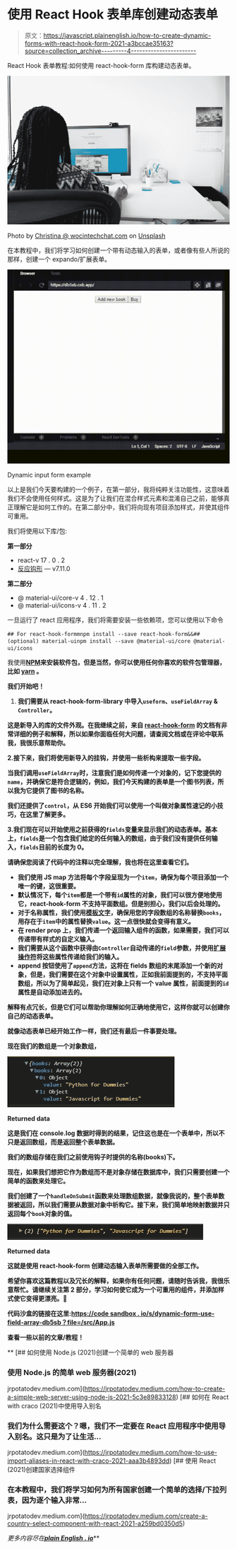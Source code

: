 # 使用 React Hook 表单库创建动态表单

> 原文：<https://javascript.plainenglish.io/how-to-create-dynamic-forms-with-react-hook-form-2021-a3bccae35163?source=collection_archive---------4----------------------->

React Hook 表单教程:如何使用 react-hook-form 库构建动态表单。

![](img/06ad917f051643fb8b21696cd0527108.png)

Photo by [Christina @ wocintechchat.com](https://unsplash.com/@wocintechchat?utm_source=medium&utm_medium=referral) on [Unsplash](https://unsplash.com?utm_source=medium&utm_medium=referral)

在本教程中，我们将学习如何创建一个带有动态输入的表单，或者像有些人所说的那样，创建一个 expando/扩展表单。

![](img/730fd08c6ab3bd83279d024503b4c32f.png)

Dynamic input form example

以上是我们今天要构建的一个例子，在第一部分，我将纯粹关注功能性，这意味着我们不会使用任何样式。这是为了让我们在混合样式元素和混淆自己之前，能够真正理解它是如何工作的。在第二部分中，我们将向现有项目添加样式，并使其组件可重用。

我们将使用以下库/包:

**第一部分**

*   react-v 17 . 0 . 2
*   [反应钩形](https://react-hook-form.com/get-started) — v7.11.0

**第二部分**

*   @ material-ui/core-v 4 . 12 . 1
*   @ material-ui/icons-v 4 . 11 . 2

一旦运行了 react 应用程序，我们将需要安装一些依赖项，您可以使用以下命令

```
## For react-hook-formmnpm install --save react-hook-form&&## (optional) material-uinpm install --save @material-ui/core @material-ui/icons
```

我使用[**NPM**](https://www.npmjs.com/)**来安装软件包，但是当然，你可以使用任何你喜欢的软件包管理器，比如 [**yarn**](https://yarnpkg.com/) 。**

**我们开始吧！**

1.  **我们需要从 react-hook-form-library 中导入`useform`、`useFieldArray` & `Controller`。**

**这是新导入的库的文件外观。在我继续之前，来自 [react-hook-form](https://react-hook-form.com/api) 的文档有非常详细的例子和解释，所以如果你面临任何大问题，请查阅文档或在评论中联系我，我很乐意帮助你。**

**2.接下来，我们将使用新导入的挂钩，并使用一些析构来提取一些字段。**

**当我们调用`useFieldArray`时，注意我们是如何传递一个对象的，记下您提供的`name`，并确保它是符合逻辑的，例如，我们今天构建的表单是一个图书列表，所以我为它提供了图书的名称。**

**我们还提供了`control`，从 ES6 开始我们可以使用一个叫做对象属性速记的小技巧，在这里了解更多。**

**3.我们现在可以开始使用之前获得的`fields`变量来显示我们的动态表单。基本上，`fields`是一个包含我们给定的任何输入的数组，由于我们没有提供任何输入，`fields`目前的长度为 0。**

**请确保您阅读了代码中的注释以完全理解，我也将在这里查看它们。**

*   **我们使用 JS map 方法将每个字段呈现为一个`item`，确保为每个项目添加一个唯一的键，这很重要。**
*   **默认情况下，每个`item`都是一个带有`id`属性的对象，我们可以很方便地使用它，react-hook-form 不支持平面数组。但是别担心，我们以后会处理的。**
*   **对于名称属性，我们使用[模板文字](https://developer.mozilla.org/en-US/docs/Web/JavaScript/Reference/Template_literals)，确保用您的字段数组的名称替换`books`，用存在于`item`中的属性替换`value`。这一点很快就会变得有意义。**
*   **在 render prop 上，我们传递一个返回输入组件的函数，如果需要，我们可以传递带有样式的自定义输入。**
*   **我们需要从这个函数中获得由`Controller`自动传递的`field`参数，并使用[扩展操作符](https://developer.mozilla.org/en-US/docs/Web/JavaScript/Reference/Operators/Spread_syntax)将这些属性传递给我们的输入。**
*   **append 按钮使用了`append`方法，这将在 fields 数组的末尾添加一个新的对象，但是，我们需要在这个对象中设置属性，正如我前面提到的，不支持平面数组，所以为了简单起见，我们在对象上只有一个 value 属性，前面提到的`id`属性是自动添加进去的。**

**解释有点冗长，但是它们可以帮助你理解如何正确地使用它，这样你就可以创建你自己的动态表单。**

**就像动态表单已经开始工作一样，我们还有最后一件事要处理。**

**现在我们的数组是一个对象数组，**

**![](img/4785c5ef7d9b2c15ac75f0bad235454a.png)**

**Returned data**

**这是我们在 console.log 数据时得到的结果，记住这也是在一个表单中，所以不只是返回数组，而是返回整个表单数据。**

**我们的数组存储在我们之前使用钩子时提供的名称(books)下。**

**现在，如果我们想把它作为数组而不是对象存储在数据库中，我们只需要创建一个简单的函数来处理它。**

**我们创建了一个`handleOnSubmit`函数来处理数组数据，就像我说的，整个表单数据被返回，所以我们需要从数据对象中析构它。接下来，我们简单地映射数据并只返回每个`book`对象的值。**

**![](img/891a755ab607cec40b941b82705f7082.png)**

**Returned data**

**这就是使用 react-hook-form 创建动态输入表单所需要做的全部工作。**

**希望你喜欢这篇教程以及冗长的解释，如果你有任何问题，请随时告诉我，我很乐意帮忙。请继续关注第 2 部分，学习如何使它成为一个可重用的组件，并添加样式使它变得更漂亮。👋**

**代码沙盒的链接在这里:[https://code sandbox . io/s/dynamic-form-use-field-array-db5sb？file=/src/App.js](https://codesandbox.io/s/dynamic-form-use-field-array-db5sb?file=/src/App.js)**

**查看一些以前的文章/教程！**

**[](https://jrpotatodev.medium.com/how-to-create-a-simple-web-server-using-node-js-2021-5c3e89833128) [## 如何使用 Node.js (2021)创建一个简单的 web 服务器

### 使用 Node.js 的简单 web 服务器(2021)

jrpotatodev.medium.com](https://jrpotatodev.medium.com/how-to-create-a-simple-web-server-using-node-js-2021-5c3e89833128) [](https://jrpotatodev.medium.com/how-to-use-import-aliases-in-react-with-craco-2021-aaa3b4893dd) [## 如何在 React with craco (2021)中使用导入别名

### 我们为什么需要这个？嗯，我们不一定要在 React 应用程序中使用导入别名。这只是为了让生活…

jrpotatodev.medium.com](https://jrpotatodev.medium.com/how-to-use-import-aliases-in-react-with-craco-2021-aaa3b4893dd) [](https://jrpotatodev.medium.com/create-a-country-select-component-with-react-2021-a259bd0350d5) [## 使用 React (2021)创建国家选择组件

### 在本教程中，我们将学习如何为所有国家创建一个简单的选择/下拉列表，因为逐个输入非常…

jrpotatodev.medium.com](https://jrpotatodev.medium.com/create-a-country-select-component-with-react-2021-a259bd0350d5) 

*更多内容尽在*[***plain English . io***](http://plainenglish.io/)**